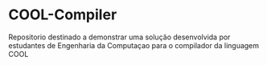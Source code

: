 # COOL-Compiler
Repositorio destinado a demonstrar uma solução desenvolvida por estudantes de Engenharia da Computaçao para o compilador da linguagem COOL 
